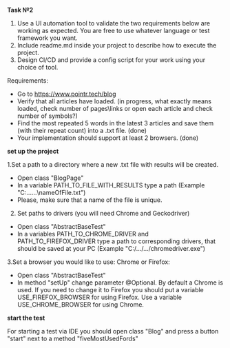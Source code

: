 **Task №2**

1. Use a UI automation tool to validate the two requirements below are working as expected. You are free to use whatever language or test framework you want.
2. Include readme.md inside your project to describe how to execute the project.
3. Design CI/CD and provide a config script for your work using your choice of tool.

Requirements:  

* Go to https://www.pointr.tech/blog
* Verify that all articles have loaded. (in progress, what exactly means loaded, check number of pages\links or open each article and check number of symbols?)
* Find the most repeated 5 words in the latest 3 articles and save them (with their repeat count) into a .txt file. (done)
* Your implementation should support at least 2 browsers. (done)

**set up the project**

1.Set a path to a directory where a new .txt file with results will be created. 
* Open class "BlogPage" 
* In a variable PATH_TO_FILE_WITH_RESULTS type a path (Example "C:\...\...\nameOfFile.txt")
* Please, make sure that a name of the file is unique.

2. Set paths to drivers (you will need Chrome and Geckodriver)
* Open class "AbstractBaseTest"
* In a variables PATH_TO_CHROME_DRIVER and PATH_TO_FIREFOX_DRIVER type a path to corresponding drivers, that should be saved at your PC (Example "C:/.../.../chromedriver.exe")

3.Set a browser you would like to use: Chrome or Firefox:
* Open class "AbstractBaseTest"
* In method "setUp" change parameter @Optional. By default a Chrome is used. If you need to change it to Firefox you should put a variable USE_FIREFOX_BROWSER for using Firefox. Use a variable USE_CHROME_BROWSER for using Chrome.

**start the test**  

For starting a test via IDE you should open class "Blog" and press a button "start" next to a method "fiveMostUsedFords"